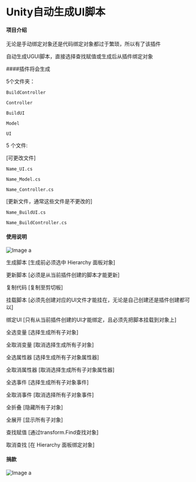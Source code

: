 ﻿# Unity自动生成UI脚本

#### 项目介绍

无论是手动绑定对象还是代码绑定对象都过于繁琐，所以有了该插件

自动生成UGUI脚本，直接选择查找赋值或生成后从插件绑定对象

####插件将会生成 

5个文件夹：

    BuildController

    Controller

    BuildUI

    Model

    UI

5 个文件:

[可更改文件]

    Name_UI.cs

    Name_Model.cs

    Name_Controller.cs

[更新文件，通常这些文件是不更改的]

    Name_BuildUI.cs

    Name_BuildController.cs


#### 使用说明

![Image a](https://raw.githubusercontent.com/pinzeweifen/CreateScript/master/image/pulg.png)

生成脚本 [生成前必须选中 Hierarchy 面板对象]

更新脚本 [必须是从当前插件创建的脚本才能更新]

复制代码 [复制至剪切板]

挂载脚本 [必须先创建对应的UI文件才能挂在，无论是自己创建还是插件创建都可以]

绑定UI   [只有从当前插件创建的UI才能绑定，且必须先把脚本挂载到对象上]

全选变量     [选择生成所有子对象] 

全取消变量   [取消选择生成所有子对象]

全选属性器   [选择生成所有子对象属性器] 

全取消属性器 [取消选择生成所有子对象属性器]

全选事件     [选择生成所有子对象事件] 

全取消事件   [取消选择所有子对象事件]

全折叠       [隐藏所有子对象] 

全展开       [显示所有子对象]

查找赋值     [通过transform.Find查找对象] 

取消查找     [在 Hierarchy 面板绑定对象]

#### 捐款
![Image a](https://raw.githubusercontent.com/pinzeweifen/CreateScript/master/image/a6x01158ynw6dgxmb8flf56.png)
